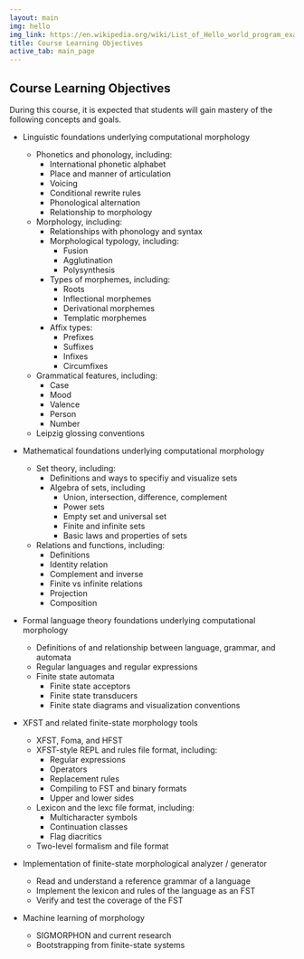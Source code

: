```yaml
---
layout: main
img: hello
img_link: https://en.wikipedia.org/wiki/List_of_Hello_world_program_examples
title: Course Learning Objectives
active_tab: main_page 
---
```


<h2>Course Learning Objectives</h2>

During this course, it is expected that students will gain mastery of the following concepts and goals.

* Linguistic foundations underlying computational morphology
  * Phonetics and phonology, including:
    * International phonetic alphabet
    * Place and manner of articulation
    * Voicing
    * Conditional rewrite rules
    * Phonological alternation
    * Relationship to morphology
  * Morphology, including:
    * Relationships with phonology and syntax
    * Morphological typology, including:
      * Fusion
      * Agglutination
      * Polysynthesis
    * Types of morphemes, including:
      * Roots
      * Inflectional morphemes
      * Derivational morphemes
      * Templatic morphemes
    * Affix types:
      * Prefixes
      * Suffixes
      * Infixes
      * Circumfixes
  * Grammatical features, including:
    * Case
    * Mood
    * Valence
    * Person
    * Number
  * Leipzig glossing conventions

* Mathematical foundations underlying computational morphology
  * Set theory, including:
    * Definitions and ways to specifiy and visualize sets
    * Algebra of sets, including
      * Union, intersection, difference, complement
      * Power sets
      * Empty set and universal set
      * Finite and infinite sets
      * Basic laws and properties of sets
  * Relations and functions, including:
    * Definitions
    * Identity relation
    * Complement and inverse
    * Finite vs infinite relations
    * Projection
    * Composition
  
* Formal language theory foundations underlying computational morphology
  * Definitions of and relationship between language, grammar, and automata
  * Regular languages and regular expressions
  * Finite state automata
    * Finite state acceptors
    * Finite state transducers
    * Finite state diagrams and visualization conventions

* XFST and related finite-state morphology tools
  * XFST, Foma, and HFST
  * XFST-style REPL and rules file format, including:
    * Regular expressions
    * Operators
    * Replacement rules
    * Compiling to FST and binary formats
    * Upper and lower sides
  * Lexicon and the lexc file format, including:
    * Multicharacter symbols
    * Continuation classes
    * Flag diacritics
  * Two-level formalism and file format

* Implementation of finite-state morphological analyzer / generator
  * Read and understand a reference grammar of a language
  * Implement the lexicon and rules of the language as an FST
  * Verify and test the coverage of the FST

* Machine learning of morphology
  * SIGMORPHON and current research
  * Bootstrapping from finite-state systems


